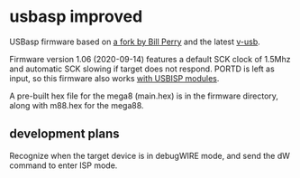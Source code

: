 # usbasp improved

USBasp firmware based on <a href="https://github.com/bperrybap/usbasp">a fork by Bill Perry</a> and the latest <a href="https://github.com/obdev/v-usb">v-usb</a>.

Firmware version 1.06 (2020-09-14) features a default SCK clock of 1.5Mhz and automatic SCK slowing if target does not respond.  PORTD is left as input, so this firmware also works <a href="https://www.sciencetronics.com/greenphotons/?p=938">with USBISP modules</a>.

A pre-built hex file for the mega8 (main.hex) is in the firmware directory, along with m88.hex for the mega88.

## development plans
Recognize when the target device is in debugWIRE mode, and send the dW command to enter ISP mode.

